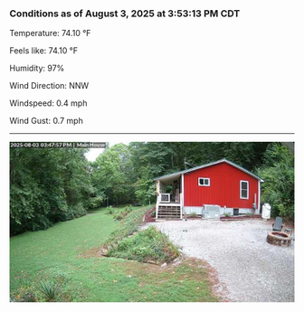 ### Conditions as of August 3, 2025 at 3:53:13 PM CDT 

Temperature: 74.10 &deg;F

Feels like: 74.10 &deg;F

Humidity: 97%

Wind Direction: NNW

Windspeed: 0.4 mph

Wind Gust: 0.7 mph

---

<img src="./images/latest.jpeg"/>

